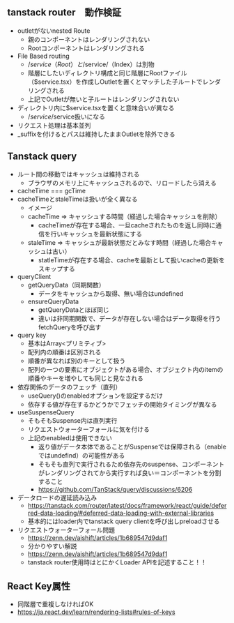 ## tanstack router　動作検証
- outletがないnested Route
    - 親のコンポーネントはレンダリングされない
    - Rootコンポーネントはレンダリングされる
- File Based routing
    - /$service（Root）と/$service/（Index）は別物
    - 階層にしたいディレクトリ構成と同じ階層にRootファイル（$service.tsx）を作成しOutletを置くとマッチした子ルートでレンダリングされる
    - 上記でOutletが無いと子ルートはレンダリングされない
- ディレクトリ内に$service.tsxを置くと意味合いが異なる
    - /$service/$service扱いになる
- リクエスト処理は基本並列
- _suffixを付けるとパスは維持したままOutletを除外できる

## Tanstack query
- ルート間の移動ではキャッシュは維持される
    - ブラウザのメモリ上にキャッシュされるので、リロードしたら消える
- cacheTime === gcTime
- cacheTimeとstaleTimeは扱いが全く異なる
    - イメージ
    - cacheTime => キャッシュする時間（経過した場合キャッシュを削除）
        - cacheTimeが存在する場合、一旦cacheされたものを返し同時に通信を行いキャッシュを最新状態にする
    - staleTime => キャッシュが最新状態だとみなす時間（経過した場合キャッシュは古い）
        - statleTimeが存在する場合、cacheを最新として扱いcacheの更新をスキップする
- queryClient
    - getQueryData（同期関数）
        - データをキャッシュから取得、無い場合はundefined
    - ensureQueryData
        - getQueryDataとほぼ同じ
        - 違いは非同期関数で、データが存在しない場合はデータ取得を行うfetchQueryを呼び出す
- query key
    - 基本はArray<プリミティブ>
    - 配列内の順番は区別される
    - 順番が異なれば別のキーとして扱う
    - 配列の一つの要素にオブジェクトがある場合、オブジェクト内のitemの順番やキーを増やしても同じと見なされる
- 依存関係のデータのフェッチ（直列）
    - useQuery()のenabledオプションを設定するだけ
    - 依存する値が存在するかどうかでフェッチの開始タイミングが異なる
- useSuspenseQuery
    - そもそもSuspense内は直列実行
    - リクエストウォーターフォールに気を付ける
    - 上記のenabledは使用できない
        - 返り値がデータ本体であることがSuspenseでは保障される（enableではundefind）の可能性がある
        - そもそも直列で実行されるため依存先のsuspense、コンポーネントがレンダリングされてから実行すれば良い＝コンポーネントを分割すること
        - https://github.com/TanStack/query/discussions/6206
- データロードの遅延読み込み
    - https://tanstack.com/router/latest/docs/framework/react/guide/deferred-data-loading/#deferred-data-loading-with-external-libraries
    - 基本的にはloader内でtanstack query clientを呼び出しpreloadさせる
- リクエストウォーターフォール問題
    - https://zenn.dev/aishift/articles/1b689547d9daf1
    - 分かりやすい解説
    - https://zenn.dev/aishift/articles/1b689547d9daf1
    - tanstack router使用時はとにかくLoader APIを記述すること！！

## React Key属性
- 同階層で重複しなければOK
- https://ja.react.dev/learn/rendering-lists#rules-of-keys